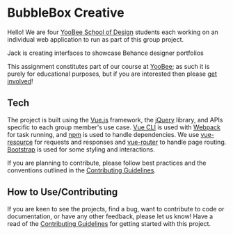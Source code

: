 # BubbleBox Creative

Hello! We are four [YooBee School of Design](https://www.yoobee.ac.nz/?gclid=EAIaIQobChMIm4a1oNvV4QIVQg4rCh1bNA3hEAAYASAAEgJN__D_BwE) students each working on an individual web application to run as part of this group project. 

Jack is
creating interfaces to showcase Behance designer portfolios

This assignment constitutes part of our course at [YooBee](https://www.yoobee.ac.nz/); as such it is purely for educational purposes, but if you are interested then please [get involved](https://github.com/sargimo/Assignment-3-take-2/blob/dev/CONTRIBUTING.md)!

## Tech
The project is built using the [Vue.js](https://github.com/vuejs/vue) framework, the [jQuery](https://github.com/jquery/jquery) library, and APIs specific to each group member's use case. [Vue CLI](https://cli.vuejs.org/) is used with [Webpack](https://webpack.js.org/) for task running, and [npm](https://github.com/npm/cli) is used to handle dependencies. We use [vue-resource](https://www.npmjs.com/package/vue-resource) for requests and responses and [vue-router](https://www.npmjs.com/package/vue-router) to handle page routing. [Bootstrap](https://getbootstrap.com/) is used for some styling and interactions.

If you are planning to contribute, please follow best practices and the conventions outlined in the [Contributing Guidelines](https://github.com/sargimo/Assignment-3-take-2/blob/dev/CONTRIBUTING.md).

## How to Use/Contributing
If you are keen to see the projects, find a bug, want to contribute to code or documentation, or have any other feedback, please let us know! Have a read of the [Contributing Guidelines](https://github.com/sargimo/Assignment-3-take-2/blob/dev/CONTRIBUTING.md) for getting started with this project.
